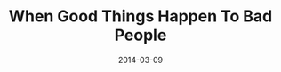 ---
title: "When Good Things Happen To Bad People"
speaker: "Barry Gin"
date: "2014-03-09"
sermonUrl: "//35.190.93.184/sermons/20140309_sunday_pastor_barry_gin_when_good_things_happen_to_bad_people.mp3"
---